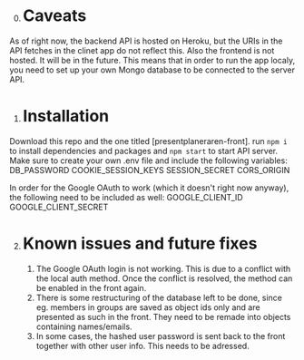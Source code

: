 0. # Caveats

As of right now, the backend API is hosted on Heroku, but the URIs in the API fetches in the clinet app do not reflect this. Also the frontend is not hosted. It will be in the future. This means that in order to run the app localy, you need to set up your own Mongo database to be connected to the server API.

1. # Installation

Download this repo and the one titled [presentplaneraren-front].
run `npm i` to install dependencies and packages and `npm start` to start API server. Make sure to create your own .env file and include the following variables:
    DB_PASSWORD
    COOKIE_SESSION_KEYS
    SESSION_SECRET
    CORS_ORIGIN

In order for the Google OAuth to work (which it doesn't right now anyway), the following need to be included as well:
    GOOGLE_CLIENT_ID
    GOOGLE_CLIENT_SECRET

2. # Known issues and future fixes

    1. The Google OAuth login is not working. This is due to a conflict with the local auth method. Once the conflict is resolved, the method can be enabled in the front again.
    2. There is some restructuring of the database left to be done, since eg. members in groups are saved as object ids only and are presented as such in the front. They need to be remade into objects containing names/emails.
    3. In some cases, the hashed user password is sent back to the front together with other user info. This needs to be adressed.

